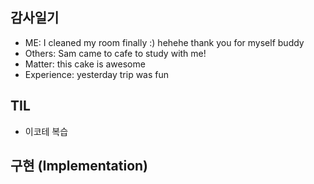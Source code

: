 ## 감사일기
- ME: I cleaned my room finally :) hehehe thank you for myself buddy
- Others: Sam came to cafe to study with me!
- Matter: this cake is awesome
- Experience: yesterday trip was fun 

## TIL 
- 이코테 복습 
## 구현 (Implementation)
